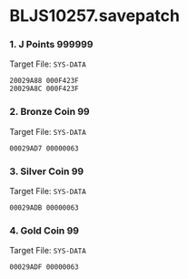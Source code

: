 # BLJS10257.savepatch

### 1. J Points 999999

Target File: `SYS-DATA`

```
20029A88 000F423F
20029A8C 000F423F
```

### 2. Bronze Coin 99

Target File: `SYS-DATA`

```
00029AD7 00000063
```

### 3. Silver Coin 99

Target File: `SYS-DATA`

```
00029ADB 00000063
```

### 4. Gold Coin 99

Target File: `SYS-DATA`

```
00029ADF 00000063
```


